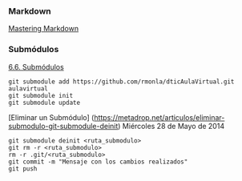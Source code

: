 ### Markdown
[Mastering Markdown](https://guides.github.com/features/mastering-markdown)

### Submódulos
[6.6. Submódulos](https://uniwebsidad.com/libros/pro-git/capitulo-6/submodulos)

	git submodule add https://github.com/rmonla/dticAulaVirtual.git aulavirtual
	git submodule init
	git submodule update

[Eliminar un Submódulo] (https://metadrop.net/articulos/eliminar-submodulo-git-submodule-deinit)
Miércoles 28 de Mayo de 2014

	git submodule deinit <ruta_submodulo> 
	git rm -r <ruta_submodulo>
	rm -r .git/<ruta_submodulo>
	git commit -m "Mensaje con los cambios realizados"
	git push
